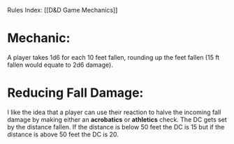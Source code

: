 Rules Index: [[D&D Game Mechanics]]
# Mechanic:
A player takes 1d6 for each 10 feet fallen, rounding up the feet fallen (15 ft fallen would equate to 2d6 damage).
# Reducing Fall Damage:
I like the idea that a player can use their reaction to halve the incoming fall damage by making either an **acrobatics** or **athletics** check. The DC gets set by the distance fallen. If the distance is below 50 feet the DC is 15 but if the distance is above 50 feet the DC is 20. 
